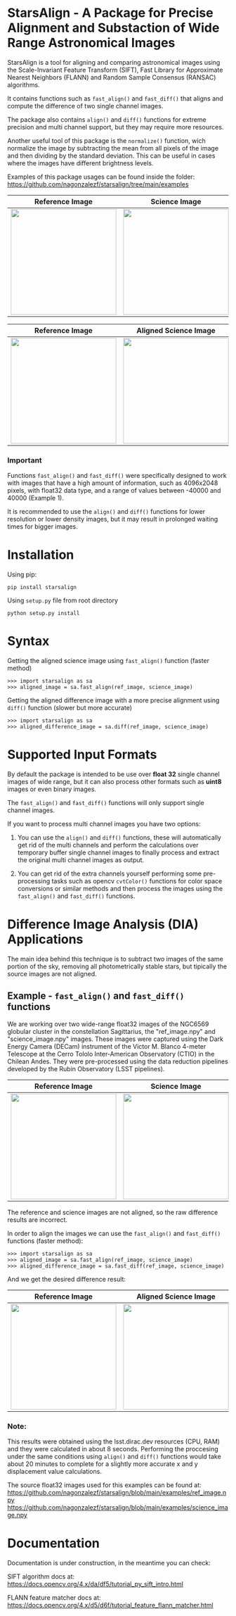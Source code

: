 # StarsAlign - A Package for Precise Alignment and Substaction of Wide Range Astronomical Images

StarsAlign is a tool for aligning and comparing astronomical images using the Scale-Invariant Feature Transform (SIFT), Fast Library for Approximate Nearest Neighbors (FLANN) and Random Sample Consensus (RANSAC) algorithms.

It contains functions such as ```fast_align()``` and ```fast_diff()``` that aligns and compute the difference of two single channel images.

The package also contains ```align()``` and ```diff()``` functions for extreme precision and multi channel support, but they may require more resources.

Another useful tool of this package is the ```normalize()``` function, wich normalize the image by subtracting the mean from all pixels of the image and then dividing by the standard deviation. This can be useful in cases where the images have different brightness levels.

Examples of this package usages can be found inside the folder: https://github.com/nagonzalezf/starsalign/tree/main/examples

| Reference Image  | Science Image | Raw Difference Image |
| ------------- | ------------- | ------------- |
| <img src="examples/example_2_outputs/001_ref_image.png" width="240"> | <img src="examples/example_2_outputs/002_science_image.png" width="240"> | <img src="examples/example_2_outputs/003_raw_diff_image.png" width="240"> |

| Reference Image  | Aligned Science Image | Aligned Difference Image |
| ------------- | ------------- | ------------- |
| <img src="examples/example_2_outputs/001_ref_image.png" width="240"> | <img src="examples/example_2_outputs/004_aligned_image.png" width="240"> | <img src="examples/example_2_outputs/005_diff_image.png" width="240"> |

### Important ###

Functions ```fast_align()``` and ```fast_diff()``` were specifically designed to work with images that have a high amount of information, such as 4096x2048 pixels, with float32 data type, and a range of values between -40000 and 40000 (Example 1).

It is recommended to use the ```align()``` and ```diff()``` functions for lower resolution or lower density images, but it may result in prolonged waiting times for bigger images.

# Installation

Using pip:
```
pip install starsalign
```

Using ```setup.py``` file from root directory
```
python setup.py install
```

# Syntax

Getting the aligned science image using ```fast_align()``` function (faster method)
```
>>> import starsalign as sa
>>> aligned_image = sa.fast_align(ref_image, science_image)
```

Getting the aligned difference image with a more precise alignment using ```diff()``` function (slower but more accurate)
```
>>> import starsalign as sa
>>> aligned_difference_image = sa.diff(ref_image, science_image)
```

# Supported Input Formats

By default the package is intended to be use over **float 32** single channel images of wide range, but it can also process other formats such as **uint8** images or even binary images.

The ```fast_align()``` and ```fast_diff()``` functions will only support single channel images.

If you want to process multi channel images you have two options:

1. You can use the ```align()``` and ```diff()``` functions, these will automatically get rid of the multi channels and perform the calculations over temporary buffer single channel images to finally process and extract the original multi channel images as output.

2. You can get rid of the extra channels yourself performing some pre-processing tasks such as opencv ```cvtColor()``` functions for color space conversions or similar methods and then process the images using the ```fast_align()``` and ```fast_diff()``` functions.

# Difference Image Analysis (DIA) Applications

The main idea behind this technique is to subtract two images of the same portion of the sky, removing all photometrically stable stars, but tipically the source images are not aligned.

## Example - ```fast_align()``` and ```fast_diff()``` functions

We are working over two wide-range float32 images of the NGC6569 globular cluster in the constellation Sagittarius, the "ref_image.npy" and "science_image.npy" images. These images were captured using the Dark Energy Camera (DECam) instrument of the Victor M. Blanco 4-meter Telescope at the Cerro Tololo Inter-American Observatory (CTIO) in the Chilean Andes. They were pre-processed using the data reduction pipelines developed by the Rubin Observatory (LSST pipelines).

| Reference Image  | Science Image | Raw Difference Image |
| ------------- | ------------- | ------------- |
| <img src="examples/example_1_outputs/001_ref_image.png" width="240"> | <img src="examples/example_1_outputs/002_science_image.png" width="240"> | <img src="examples/example_1_outputs/003_raw_diff_image.png" width="240"> |

The reference and science images are not aligned, so the raw difference results are incorrect.

In order to align the images we can use the ```fast_align()``` and ```fast_diff()``` functions (faster method):

```
>>> import starsalign as sa
>>> aligned_image = sa.fast_align(ref_image, science_image)
>>> aligned_difference_image = sa.fast_diff(ref_image, science_image)
```

And we get the desired difference result:

| Reference Image  | Aligned Science Image | Aligned Difference Image |
| ------------- | ------------- | ------------- |
| <img src="examples/example_1_outputs/001_ref_image.png" width="240"> | <img src="examples/example_1_outputs/002_aligned_image.png" width="240"> | <img src="examples/example_1_outputs/003_diff_image.png" width="240"> |

### Note: ###
This results were obtained using the lsst.dirac.dev resources (CPU, RAM) and they were calculated in about 8 seconds. Performing the proccesing under the same conditions using ```align()``` and ```diff()``` functions would take about 20 minutes to complete for a slightly more accurate x and y displacement value calculations.

The source float32 images used for this examples can be found at:
https://github.com/nagonzalezf/starsalign/blob/main/examples/ref_image.npy
https://github.com/nagonzalezf/starsalign/blob/main/examples/science_image.npy

# Documentation

Documentation is under construction, in the meantime you can check:

SIFT algorithm docs at: https://docs.opencv.org/4.x/da/df5/tutorial_py_sift_intro.html

FLANN feature matcher docs at: https://docs.opencv.org/4.x/d5/d6f/tutorial_feature_flann_matcher.html
